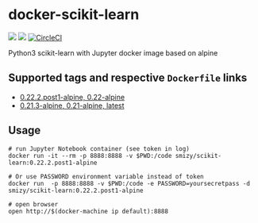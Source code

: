 # docker-scikit-learn
[![](https://images.microbadger.com/badges/image/smizy/scikit-learn:0.22.2.post1-alpine.svg)](https://microbadger.com/images/smizy/scikit-learn:0.22.2.post1-alpine "Get your own image badge on microbadger.com") 
[![](https://images.microbadger.com/badges/version/smizy/scikit-learn:0.22.2.post1-alpine.svg)](https://microbadger.com/images/smizy/scikit-learn:0.22.2.post1-alpine "Get your own version badge on microbadger.com")
[![CircleCI](https://circleci.com/gh/smizy/docker-scikit-learn/tree/0.22.svg?style=svg&circle-token=0142f1f1188bf3bd4407cd860c1e8280f7315f60)](https://circleci.com/gh/smizy/docker-scikit-learn/tree/0.22)

Python3 scikit-learn with Jupyter docker image based on alpine 

## Supported tags and respective `Dockerfile` links

* [0.22.2.post1-alpine, 0.22-alpine](https://github.com/smizy/docker-scikit-learn/blob/0.22/Dockerfile)
* [0.21.3-alpine, 0.21-alpine, latest](https://github.com/smizy/docker-scikit-learn/blob/master/Dockerfile)

## Usage

```
# run Jupyter Notebook container (see token in log)
docker run -it --rm -p 8888:8888 -v $PWD:/code smizy/scikit-learn:0.22.2.post1-alpine

# Or use PASSWORD environment variable instead of token
docker run  -p 8888:8888 -v $PWD:/code -e PASSWORD=yoursecretpass -d smizy/scikit-learn:0.22.2.post1-alpine

# open browser
open http://$(docker-machine ip default):8888
```
